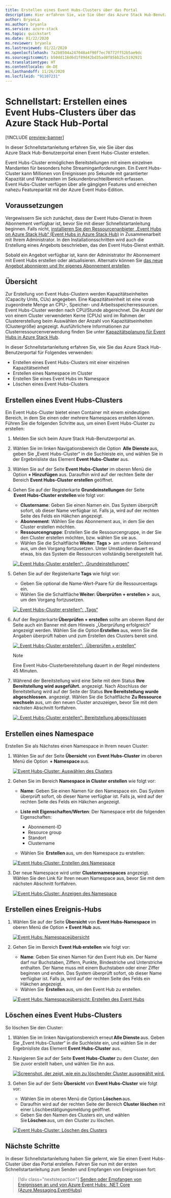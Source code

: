 ```yaml
---
title: Erstellen eines Event Hubs-Clusters über das Portal
description: Hier erfahren Sie, wie Sie über das Azure Stack Hub-Benutzerportal einen Event Hubs-Cluster erstellen.
author: BryanLa
ms.author: bryanla
ms.service: azure-stack
ms.topic: quickstart
ms.date: 01/22/2020
ms.reviewer: bryanla
ms.lastreviewed: 01/22/2020
ms.openlocfilehash: 7a2b8504a247048a4f90f7ec70772ff52b5ae9dc
ms.sourcegitcommit: b50dd116d6d1f89d42bd35ad0f85bb25c5192921
ms.translationtype: HT
ms.contentlocale: de-DE
ms.lasthandoff: 11/26/2020
ms.locfileid: "91107231"
---
```

# <a name="quickstart-create-an-event-hubs-cluster-using-the-azure-stack-hub-portal"></a>Schnellstart: Erstellen eines Event Hubs-Clusters über das Azure Stack Hub-Portal

[!INCLUDE [preview-banner](../includes/event-hubs-preview.md)]

In dieser Schnellstartanleitung erfahren Sie, wie Sie über das Azure Stack Hub-Benutzerportal einen Event Hubs-Cluster erstellen. 

Event Hubs-Cluster ermöglichen Bereitstellungen mit einem einzelnen Mandanten für besonders hohe Streaminganforderungen. Ein Event Hubs-Cluster kann Millionen von Ereignissen pro Sekunde mit garantierter Kapazität und Wartezeiten im Sekundenbruchteilbereich erfassen. Event Hubs-Cluster verfügen über alle gängigen Features und erreichen nahezu Featureparität mit der Azure Event Hubs-Edition.

## <a name="prerequisites"></a>Voraussetzungen

Vergewissern Sie sich zunächst, dass der Event Hubs-Dienst in Ihrem Abonnement verfügbar ist, bevor Sie mit dieser Schnellstartanleitung beginnen. Falls nicht, [installieren Sie den Ressourcenanbieter „Event Hubs on Azure Stack Hub“ (Event Hubs in Azure Stack Hub)](../operator/event-hubs-rp-overview.md) in Zusammenarbeit mit Ihrem Administrator. In den Installationsschritten wird auch die Erstellung eines Angebots beschrieben, das den Event Hubs-Dienst enthält. 

Sobald ein Angebot verfügbar ist, kann der Administrator Ihr Abonnement mit Event Hubs erstellen oder aktualisieren. Alternativ können Sie [das neue Angebot abonnieren und Ihr eigenes Abonnement erstellen](azure-stack-subscribe-services.md).

## <a name="overview"></a>Übersicht

Zur Erstellung von Event Hubs-Clustern werden Kapazitätseinheiten (Capacity Units, CUs) angegeben. Eine Kapazitätseinheit ist eine vorab zugeordnete Menge an CPU-, Speicher- und Arbeitsspeicherressourcen. Event Hubs-Cluster werden nach CPU/Stunde abgerechnet. Die Anzahl der von einem Cluster verwendeten Kerne (CPUs) wird im Rahmen der Clustererstellung beim Auswählen der Anzahl von Kapazitätseinheiten (Clustergröße) angezeigt. Ausführlichere Informationen zur Clusterressourcenverwendung finden Sie unter [Kapazitätsplanung für Event Hubs in Azure Stack Hub](../operator/event-hubs-rp-capacity-planning.md). 

In dieser Schnellstartanleitung erfahren Sie, wie Sie das Azure Stack Hub-Benutzerportal für Folgendes verwenden:
- Erstellen eines Event Hubs-Clusters mit einer einzelnen Kapazitätseinheit
- Erstellen eines Namespace im Cluster
- Erstellen Sie eines Event Hubs im Namespace
- Löschen eines Event Hubs-Clusters

## <a name="create-an-event-hubs-cluster"></a>Erstellen eines Event Hubs-Clusters

Ein Event Hubs-Cluster bietet einen Container mit einem eindeutigen Bereich, in dem Sie einen oder mehrere Namespaces erstellen können. Führen Sie die folgenden Schritte aus, um einen Event Hubs-Cluster zu erstellen: 

1. Melden Sie sich beim Azure Stack Hub-Benutzerportal an.
2. Wählen Sie im linken Navigationsbereich die Option  **Alle Dienste** aus, geben Sie „Event Hubs-Cluster“ in die Suchleiste ein, und wählen Sie in der Ergebnisliste das Element **Event Hubs-Cluster** aus.
3. Wählen Sie auf der Seite **Event Hubs-Cluster** im oberen Menü die Option **+ Hinzufügen** aus. Daraufhin wird auf der rechten Seite der Bereich **Event Hubs-Cluster erstellen** geöffnet.
4. Gehen Sie auf der Registerkarte **Grundeinstellungen** der Seite  **Event Hubs-Cluster erstellen** wie folgt vor:  
   - **Clustername**: Geben Sie einen Namen ein. Das System überprüft sofort, ob dieser Name verfügbar ist. Falls ja, wird auf der rechten Seite des Felds ein Häkchen angezeigt. 
   - **Abonnement**: Wählen Sie das Abonnement aus, in dem Sie den Cluster erstellen möchten. 
   - **Ressourcengruppe**: Erstellen Sie die Ressourcengruppe, in der Sie den Cluster erstellen möchten, bzw. wählen Sie sie aus. 
   - Wählen Sie die Schaltfläche **Weiter: Tags >**  am unteren Seitenrand aus, um den Vorgang fortzusetzen. Unter Umständen dauert es etwas, bis das System die Ressourcen vollständig bereitgestellt hat. 

   [![„Event Hubs-Cluster erstellen“: „Grundeinstellungen“](media/event-hubs-quickstart-cluster-portal/1-create-cluster-basics.png)](media/event-hubs-quickstart-cluster-portal/1-create-cluster-basics.png#lightbox)

5. Gehen Sie auf der Registerkarte **Tags** wie folgt vor: 
   - Geben Sie optional die Name-Wert-Paare für die Ressourcentags ein.  
   - Wählen Sie die Schaltfläche **Weiter: Überprüfen + erstellen >**  aus, um den Vorgang fortzusetzen. 

   [![„Event Hubs-Cluster erstellen“: „Tags“](media/event-hubs-quickstart-cluster-portal/1-create-cluster-tags.png)](media/event-hubs-quickstart-cluster-portal/1-create-cluster-tags.png#lightbox)

6. Auf der Registerkarte **Überprüfen + erstellen** sollte am oberen Rand der Seite auch ein Banner mit dem Hinweis „Überprüfung erfolgreich“ angezeigt werden. Wählen Sie die Option **Erstellen** aus, wenn Sie die Angaben überprüft haben und zum Erstellen des Clusters bereit sind. 

   [![„Event Hubs-Cluster erstellen“: „Überprüfen + erstellen“](media/event-hubs-quickstart-cluster-portal/1-create-cluster-review.png)](media/event-hubs-quickstart-cluster-portal/1-create-cluster-review.png#lightbox)

   >[!NOTE]
   > Eine Event Hubs-Clusterbereitstellung dauert in der Regel mindestens 45 Minuten.

7. Während der Bereitstellung wird eine Seite mit dem Status **Ihre Bereitstellung wird ausgeführt.** angezeigt. Nach Abschluss der Bereitstellung wird auf der Seite der Status **Ihre Bereitstellung wurde abgeschlossen.** angezeigt. Wählen Sie die Schaltfläche **Zu Ressource wechseln** aus, um den neuen Cluster anzuzeigen, bevor Sie mit dem nächsten Abschnitt fortfahren.

   [![„Event Hubs-Cluster erstellen“: Bereitstellung abgeschlossen](media/event-hubs-quickstart-cluster-portal/1-deployment-complete.png)](media/event-hubs-quickstart-cluster-portal/1-deployment-complete.png#lightbox)


## <a name="create-a-namespace"></a>Erstellen eines Namespace

Erstellen Sie als Nächstes einen Namespace in Ihrem neuen Cluster:

1. Wählen Sie auf der Seite **Übersicht** von **Event Hubs-Cluster** im oberen Menü die Option  **+ Namespace** aus. 

   [![Event Hubs-Cluster: Auswählen des Clusters](media/event-hubs-quickstart-cluster-portal/2-view-cluster.png)](media/event-hubs-quickstart-cluster-portal/2-view-cluster.png#lightbox)

2. Gehen Sie im Bereich **Namespace in Cluster erstellen** wie folgt vor:

   - **Name**: Geben Sie einen Namen für den Namespace ein. Das System überprüft sofort, ob dieser Name verfügbar ist. Falls ja, wird auf der rechten Seite des Felds ein Häkchen angezeigt. 
   - **Liste mit Eigenschaften/Werten**: Der Namespace erbt die folgenden Eigenschaften: 
     - Abonnement-ID 
     - Resource group 
     - Standort 
     - Clustername 

   - Wählen Sie  **Erstellen** aus, um den Namespace zu erstellen:

   [![Event Hubs-Cluster: Erstellen des Namespace](media/event-hubs-quickstart-cluster-portal/2-view-cluster-create-namespace.png)](media/event-hubs-quickstart-cluster-portal/2-view-cluster-create-namespace.png#lightbox)

3. Der neue Namespace wird unter **Clusternamespaces** angezeigt. Wählen Sie den Link für Ihren neuen Namespace aus, bevor Sie mit dem nächsten Abschnitt fortfahren. 

   [![Event Hubs-Cluster: Anzeigen des Namespace](media/event-hubs-quickstart-cluster-portal/2-view-cluster-with-namespace.png)](media/event-hubs-quickstart-cluster-portal/2-view-cluster-with-namespace.png#lightbox)

## <a name="create-an-event-hub"></a>Erstellen eines Ereignis-Hubs

1. Wählen Sie auf der Seite **Übersicht** von **Event Hubs-Namespace** im oberen Menü die Option **+ Event Hub** aus.  

   [![Event Hubs: Namespaceübersicht](media/event-hubs-quickstart-cluster-portal/3-event-hubs-namespace-overview.png)](media/event-hubs-quickstart-cluster-portal/3-event-hubs-namespace-overview.png#lightbox)

2. Gehen Sie im Bereich **Event Hub erstellen** wie folgt vor:
   - **Name**: Geben Sie einen Namen für den Event Hub ein. Der Name darf nur Buchstaben, Ziffern, Punkte, Bindestriche und Unterstriche enthalten. Der Name muss mit einem Buchstaben oder einer Ziffer beginnen und enden. Das System überprüft sofort, ob dieser Name verfügbar ist. Falls ja, wird auf der rechten Seite des Felds ein Häkchen angezeigt.
   - Wählen Sie  **Erstellen** aus, um den Event Hub zu erstellen.

   [![Event Hubs: Namespaceübersicht: Erstellen des Event Hubs](media/event-hubs-quickstart-cluster-portal/3-event-hubs-namespace-overview-create-event-hub.png)](media/event-hubs-quickstart-cluster-portal/3-event-hubs-namespace-overview-create-event-hub.png#lightbox)

## <a name="delete-an-event-hubs-cluster"></a>Löschen eines Event Hubs-Clusters

So löschen Sie den Cluster:

1. Wählen Sie im linken Navigationsbereich erneut **Alle Dienste** aus. Geben Sie „Event Hubs-Cluster“ in die Suchleiste ein, und wählen Sie in der Ergebnisliste das Element **Event Hubs-Cluster** aus.
2. Navigieren Sie auf der Seite **Event Hubs-Cluster** zu dem Cluster, den Sie zuvor erstellt haben, und wählen Sie ihn aus.

   [![Screenshot, der zeigt, wie ein zu löschender Cluster ausgewählt wird.](media/event-hubs-quickstart-cluster-portal/4-delete-cluster-clusters.png)](media/event-hubs-quickstart-cluster-portal/4-delete-cluster-clusters.png#lightbox)

3. Gehen Sie auf der Seite **Übersicht** von **Event Hubs-Cluster** wie folgt vor:
   - Wählen Sie im oberen Menü die Option **Löschen** aus.  
   - Daraufhin wird auf der rechten Seite der Bereich **Cluster löschen** mit einer Löschbestätigungsmeldung geöffnet. 
   - Geben Sie den Namen des Clusters ein, und wählen Sie **Löschen** aus, um den Cluster zu löschen. 

   [![Event Hubs-Cluster: Löschen des Clusters](media/event-hubs-quickstart-cluster-portal/4-delete-cluster-delete.png)](media/event-hubs-quickstart-cluster-portal/4-delete-cluster-delete.png#lightbox)

## <a name="next-steps"></a>Nächste Schritte

In dieser Schnellstartanleitung haben Sie gelernt, wie Sie einen Event Hubs-Cluster über das Portal erstellen. Fahren Sie nun mit der ersten Schnellstartanleitung zum Senden und Empfangen von Ereignissen fort:  

> [!div class="nextstepaction"]
> [Senden oder Empfangen von Ereignissen an und von Azure Event Hubs: .NET Core (Azure.Messaging.EventHubs)](/azure/event-hubs/get-started-dotnet-standard-send-v2)
